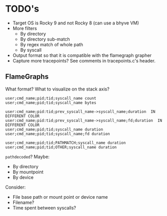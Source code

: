 # TODO's

* Target OS is Rocky 9 and not Rocky 8 (can use a bhyve VM)
* More filters
  * By directory
  * By directory sub-match
  * By regex match of whole path
  * By syscall
* Output format so that it is compatible with the flamegraph grapher
* Capture more tracepoints? See comments in tracepoints.c's header.

## FlameGraphs

What format? What to visualize on the stack axis?

```
user;cmd_name;pid;tid;syscall_name count
user;cmd_name;pid;tid;syscall_name bytes

user:cmd_name;pid:tid;prev_syscall_name->syscall_name;duration  IN DIFFERENT COLOR
user:cmd_name;pid:tid;prev_syscall_name->syscall_name;fd;duration  IN DIFFERENT COLOR
user;cmd_name;pid;tid;syscall_name duration
user;cmd_name;pid;tid;syscall_name;fd duration

user;cmd_name;pid;tid;PATHMATCH;syscall_name duration
user;cmd_name;pid;tid;OTHER;syscall_name duration
```

`pathdecoded`? Maybe:

* By directory
* By mountpoint
* By device


Consider:

* File base path or mount point or device name
* Filename?
* Time spent between syscalls?
